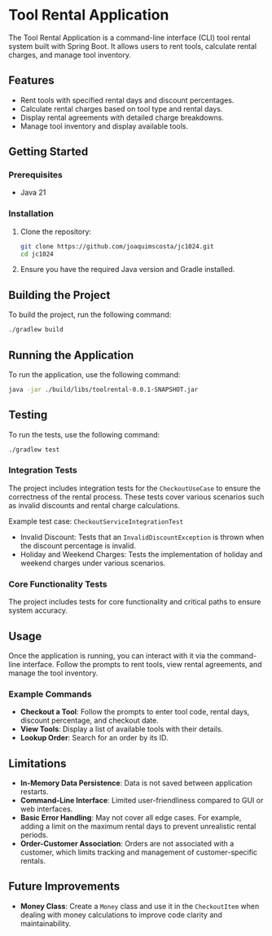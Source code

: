 # Tool Rental Application

The Tool Rental Application is a command-line interface (CLI) tool rental system built with Spring Boot. It allows users to rent tools, calculate rental charges, and manage tool inventory.

## Features

- Rent tools with specified rental days and discount percentages.
- Calculate rental charges based on tool type and rental days.
- Display rental agreements with detailed charge breakdowns.
- Manage tool inventory and display available tools.

## Getting Started

### Prerequisites

- Java 21

### Installation

1. Clone the repository:

   ```sh
   git clone https://github.com/joaquimscosta/jc1024.git
   cd jc1024
   ```

2. Ensure you have the required Java version and Gradle installed.

## Building the Project

To build the project, run the following command:

```sh
./gradlew build
```

## Running the Application

To run the application, use the following command:

```sh
java -jar ./build/libs/toolrental-0.0.1-SNAPSHOT.jar
```

## Testing

To run the tests, use the following command:

```sh
./gradlew test
```

### Integration Tests

The project includes integration tests for the `CheckoutUseCase` to ensure the correctness of the rental process. These tests cover various scenarios such as invalid discounts and rental charge calculations.

Example test case: `CheckoutServiceIntegrationTest`

- Invalid Discount: Tests that an `InvalidDiscountException` is thrown when the discount percentage is invalid.
- Holiday and Weekend Charges: Tests the implementation of holiday and weekend charges under various scenarios.

### Core Functionality Tests

The project includes tests for core functionality and critical paths to ensure system accuracy.

## Usage

Once the application is running, you can interact with it via the command-line interface. Follow the prompts to rent tools, view rental agreements, and manage the tool inventory.

### Example Commands

- **Checkout a Tool**: Follow the prompts to enter tool code, rental days, discount percentage, and checkout date.
- **View Tools**: Display a list of available tools with their details.
- **Lookup Order**: Search for an order by its ID.

## Limitations

- **In-Memory Data Persistence**: Data is not saved between application restarts.
- **Command-Line Interface**: Limited user-friendliness compared to GUI or web interfaces.
- **Basic Error Handling**: May not cover all edge cases. For example, adding a limit on the maximum rental days to prevent unrealistic rental periods.
- **Order-Customer Association**: Orders are not associated with a customer, which limits tracking and management of customer-specific rentals.

## Future Improvements

- **Money Class**: Create a `Money` class and use it in the `CheckoutItem` when dealing with money calculations to improve code clarity and maintainability.
